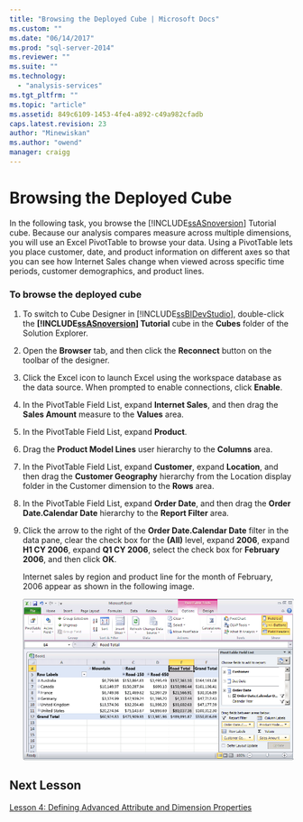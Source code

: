 ```yaml
---
title: "Browsing the Deployed Cube | Microsoft Docs"
ms.custom: ""
ms.date: "06/14/2017"
ms.prod: "sql-server-2014"
ms.reviewer: ""
ms.suite: ""
ms.technology: 
  - "analysis-services"
ms.tgt_pltfrm: ""
ms.topic: "article"
ms.assetid: 849c6109-1453-4fe4-a892-c49a982cfadb
caps.latest.revision: 23
author: "Minewiskan"
ms.author: "owend"
manager: craigg
---
```

# Browsing the Deployed Cube
  In the following task, you browse the [!INCLUDE[ssASnoversion](../includes/ssasnoversion-md.md)] Tutorial cube. Because our analysis compares measure across multiple dimensions, you will use an Excel PivotTable to browse your data. Using a PivotTable lets you place customer, date, and product information on different axes so that you can see how Internet Sales change when viewed across specific time periods, customer demographics, and product lines.  
  
### To browse the deployed cube  
  
1.  To switch to Cube Designer in [!INCLUDE[ssBIDevStudio](../includes/ssbidevstudio-md.md)], double-click the **[!INCLUDE[ssASnoversion](../includes/ssasnoversion-md.md)] Tutorial** cube in the **Cubes** folder of the Solution Explorer.  
  
2.  Open the **Browser** tab, and then click the **Reconnect** button on the toolbar of the designer.  
  
3.  Click the Excel icon to launch Excel using the workspace database as the data source. When prompted to enable connections, click **Enable**.  
  
4.  In the PivotTable Field List, expand **Internet Sales**, and then drag the **Sales Amount** measure to the **Values** area.  
  
5.  In the PivotTable Field List, expand **Product**.  
  
6.  Drag the **Product Model Lines** user hierarchy to the **Columns** area.  
  
7.  In the PivotTable Field List, expand **Customer**, expand **Location**, and then drag the **Customer Geography** hierarchy from the Location display folder in the Customer dimension to the **Rows** area.  
  
8.  In the PivotTable Field List, expand **Order Date**, and then drag the **Order Date.Calendar Date** hierarchy to the **Report Filter** area.  
  
9. Click the arrow to the right of the **Order Date.Calendar Date** filter in the data pane, clear the check box for the **(All)** level, expand **2006**, expand **H1 CY 2006**, expand **Q1 CY 2006**, select the check box for **February 2006**, and then click **OK**.  
  
     Internet sales by region and product line for the month of February, 2006 appear as shown in the following image.  
  
     ![Internet sales by region and product line](../../2014/tutorials/media/l3-cube-browser-finish.gif "Internet sales by region and product line")  
  
## Next Lesson  
 [Lesson 4: Defining Advanced Attribute and Dimension Properties](../analysis-services/lesson-4-defining-advanced-attribute-and-dimension-properties.md)  
  
  